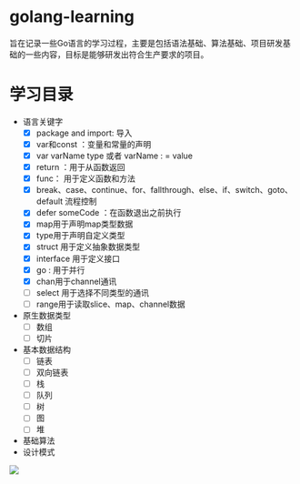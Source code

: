 # golang-learning
旨在记录一些Go语言的学习过程，主要是包括语法基础、算法基础、项目研发基础的一些内容，目标是能够研发出符合生产要求的项目。


# 学习目录

- 语言关键字
  - [x] package and import: 导入
  - [x] var和const ：变量和常量的声明
  - [x] var varName type  或者 varName : = value
  - [x] return ：用于从函数返回
  - [x] func： 用于定义函数和方法
  - [x] break、case、continue、for、fallthrough、else、if、switch、goto、default 流程控制
  - [x] defer someCode ：在函数退出之前执行
  - [x] map用于声明map类型数据
  - [x] type用于声明自定义类型
  - [x] struct 用于定义抽象数据类型
  - [x] interface 用于定义接口
  - [x] go : 用于并行
  - [x] chan用于channel通讯
  - [ ] select 用于选择不同类型的通讯
  - [ ] range用于读取slice、map、channel数据
- 原生数据类型
  - [ ] 数组
  - [ ] 切片
- 基本数据结构
  - [ ] 链表
  - [ ] 双向链表
  - [ ] 栈
  - [ ] 队列
  - [ ] 树
  - [ ] 图
  - [ ] 堆
- 基础算法
- 设计模式

<a href="https://www.buymeacoffee.com/fishcookie"><img src="https://img.buymeacoffee.com/button-api/?text=Buy me a coffee&emoji=&slug=fishcookie&button_colour=FFDD00&font_colour=000000&font_family=Cookie&outline_colour=000000&coffee_colour=ffffff" /></a>
